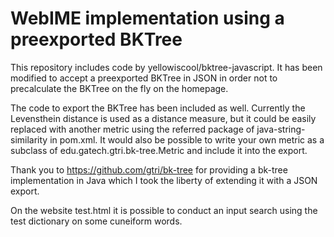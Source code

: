 WebIME implementation using a preexported BKTree
=================

This repository includes code by yellowiscool/bktree-javascript. It has been modified to accept a preexported BKTree in JSON in order not to precalculate the BKTree on the fly on the homepage.

The code to export the BKTree has been included as well.
Currently the Levensthein distance is used as a distance measure, but it could be easily replaced with another metric using the referred package of java-string-similarity in pom.xml.
It would also be possible to write your own metric as a subclass of edu.gatech.gtri.bk-tree.Metric and include it into the export. 

Thank you to https://github.com/gtri/bk-tree for providing a bk-tree implementation in Java which I took the liberty of extending it with a JSON export.

On the website test.html it is possible to conduct an input search using the test dictionary on some cuneiform words.

